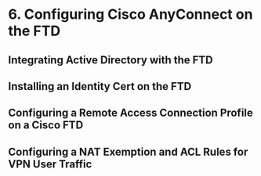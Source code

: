 # 6. Configuring Cisco AnyConnect on the FTD

## Integrating Active Directory with the FTD

## Installing an Identity Cert on the FTD

## Configuring a Remote Access Connection Profile on a Cisco FTD

## Configuring a NAT Exemption and ACL Rules for VPN User Traffic

